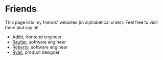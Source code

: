 # Friends

This page lists my friends' websites (in alphabetical order). 
Feel free to visit them and say hi!

- [Adith](adith.vercel.app), frontend engineer
- [Raufan](https://www.muhraufan.com/), software engineer
- [Roberto](https://robertotambunan.id/), software engineer
- [Ryan](https://www.baghaskoro.my.id/), product designer 